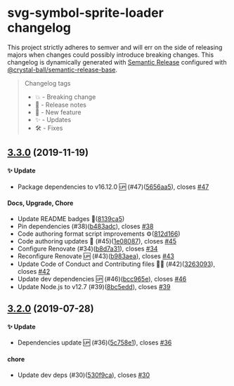 # svg-symbol-sprite-loader changelog

This project strictly adheres to semver and will err on the side of releasing majors when
changes could possibly introduce breaking changes. This changelog is dynamically generated
with [Semantic Release](https://semantic-release.gitbook.io/semantic-release/) configured
with [@crystal-ball/semantic-release-base](https://github.com/crystal-ball/semantic-release-base).

> Changelog tags
>
> - 💥 - Breaking change
> - 🔖 - Release notes
> - 💖 - New feature
> - ✨ - Updates
> - 🛠 - Fixes


## [3.3.0](https://github.com/crystal-ball/svg-symbol-sprite-loader/compare/v3.2.0...v3.3.0) (2019-11-19)


#### ✨ Update

* Package dependencies to v16.12.0 🆙 (#47)([5656aa5](https://github.com/crystal-ball/svg-symbol-sprite-loader/commit/5656aa56dbdfba480a7c7b577e161d9ff501601b)), closes [#47](https://github.com/crystal-ball/svg-symbol-sprite-loader/issue/47)

#### Docs, Upgrade, Chore

* Update README badges 📝([8139ca5](https://github.com/crystal-ball/svg-symbol-sprite-loader/commit/8139ca581ed80f82313ddc9c96b284629e19fe26))
* Pin dependencies (#38)([b483adc](https://github.com/crystal-ball/svg-symbol-sprite-loader/commit/b483adcbfa703903c503bcd75f3ac35c69927931)), closes [#38](https://github.com/crystal-ball/svg-symbol-sprite-loader/issue/38)
* Code authoring format script improvements ⚙️([812d166](https://github.com/crystal-ball/svg-symbol-sprite-loader/commit/812d166326d52c8aca96db7af2c69022ad8fadf8))
* Code authoring updates 📝 (#45)([1e08087](https://github.com/crystal-ball/svg-symbol-sprite-loader/commit/1e08087d3bc9b499f6cc702393af94bab1ba0e2b)), closes [#45](https://github.com/crystal-ball/svg-symbol-sprite-loader/issue/45)
* Configure Renovate (#34)([b8d7a31](https://github.com/crystal-ball/svg-symbol-sprite-loader/commit/b8d7a3183180a173ff0c2b4b6d3fa8b8c7ce4c7a)), closes [#34](https://github.com/crystal-ball/svg-symbol-sprite-loader/issue/34)
* Reconfigure Renovate 🆙 (#43)([b983aea](https://github.com/crystal-ball/svg-symbol-sprite-loader/commit/b983aea1812fbd5d1afb6fa2c860c006ca0e81d8)), closes [#43](https://github.com/crystal-ball/svg-symbol-sprite-loader/issue/43)
* Update Code of Conduct and Contributing files 🔮✨ (#42)([3263093](https://github.com/crystal-ball/svg-symbol-sprite-loader/commit/3263093ce6954cf4bd029c507ae52d6f7abb6bca)), closes [#42](https://github.com/crystal-ball/svg-symbol-sprite-loader/issue/42)
* Update dev dependencies 🆙 (#46)([bcc965e](https://github.com/crystal-ball/svg-symbol-sprite-loader/commit/bcc965ee0d7e330350c462dac7c584d0d8cf4e6d)), closes [#46](https://github.com/crystal-ball/svg-symbol-sprite-loader/issue/46)
* Update Node.js to v12.7 (#39)([8bc5edd](https://github.com/crystal-ball/svg-symbol-sprite-loader/commit/8bc5edd04e9892e3fe26464df602a2e4faafb0b0)), closes [#39](https://github.com/crystal-ball/svg-symbol-sprite-loader/issue/39)

## [3.2.0](https://github.com/crystal-ball/svg-symbol-sprite-loader/compare/v3.1.0...v3.2.0) (2019-07-28)


#### ✨ Update

* Dependencies update 🆙 (#36)([5c758e1](https://github.com/crystal-ball/svg-symbol-sprite-loader/commit/5c758e1fb12a8629c9060ddcb178d57badfa20ca)), closes [#36](https://github.com/crystal-ball/svg-symbol-sprite-loader/issue/36)

#### chore

* Update dev deps (#30)([530f9ca](https://github.com/crystal-ball/svg-symbol-sprite-loader/commit/530f9ca6f54910448d6dea6c7a5002279de014f9)), closes [#30](https://github.com/crystal-ball/svg-symbol-sprite-loader/issue/30)
